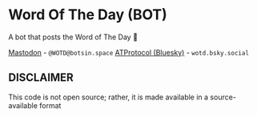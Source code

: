 # Word Of The Day (BOT)
A bot that posts the Word of The Day 📕

[Mastodon](https://botsin.space/@WOTD) - ```@WOTD@botsin.space```
[ATProtocol (Bluesky)](https://bsky.app/profile/did:plc:sulvqvqeu4diey3exan65emu) - ```wotd.bsky.social```

## DISCLAIMER
This code is not open source; rather, it is made available in a source-available format
